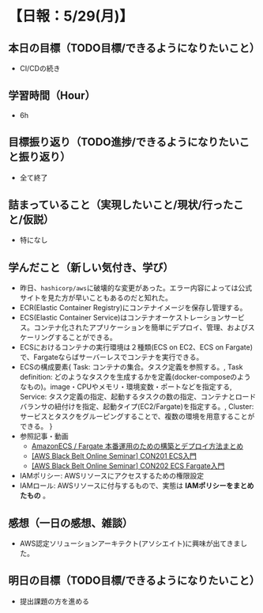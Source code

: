 # 【日報：5/29(月)】
## 本日の目標（TODO目標/できるようになりたいこと）
- CI/CDの続き
## 学習時間（Hour）
- 6h
## 目標振り返り（TODO進捗/できるようになりたいこと振り返り）
- 全て終了
## 詰まっていること（実現したいこと/現状/行ったこと/仮説）
- 特になし
## 学んだこと（新しい気付き、学び）
- 昨日、`hashicorp/aws`に破壊的な変更があった。エラー内容によっては公式サイトを見た方が早いこともあるのだと知れた。
- ECR(Elastic Container Registry)にコンテナイメージを保存し管理する。
- ECS(Elastic Container Service)はコンテナオーケストレーションサービス。コンテナ化されたアプリケーションを簡単にデプロイ、管理、およびスケーリングすることができる。
- ECSにおけるコンテナの実行環境は２種類(ECS on EC2、ECS on Fargate)で、Fargateならばサーバーレスでコンテナを実行できる。
- ECSの構成要素{ 
    Task: コンテナの集合。タスク定義を参照する。,
    Task definition: どのようなタスクを生成するかを定義(docker-composeのようなもの)。image・CPUやメモリ・環境変数・ポートなどを指定する,
    Service: タスク定義の指定、起動するタスクの数の指定、コンテナとロードバランサの紐付けを指定、起動タイプ(EC2/Fargate)を指定する。,
    Cluster:  サービスとタスクをグルーピングすることで、複数の環境を用意することができる。
  }
- 参照記事・動画
  - [AmazonECS / Fargate 本番運用のための構築とデプロイ方法まとめ](https://qiita.com/HiromuMasuda0228/items/2170032142ae1c33adcc)
  - [[AWS Black Belt Online Seminar] CON201 ECS入門](https://www.youtube.com/watch?v=XAyrpXj4TVA)
  - [[AWS Black Belt Online Seminar] CON202 ECS Fargate入門](https://www.youtube.com/watch?v=5fXwkTgWrjw&list=LL&index=1)
- IAMポリシー: AWSリソースにアクセスするための権限設定
- IAMロール: AWSリソースに付与するもので、実態は **IAMポリシーをまとめたもの** 。
## 感想（一日の感想、雑談）
- AWS認定ソリューションアーキテクト(アソシエイト)に興味が出てきました。
## 明日の目標（TODO目標/できるようになりたいこと）
- 提出課題の方を進める
